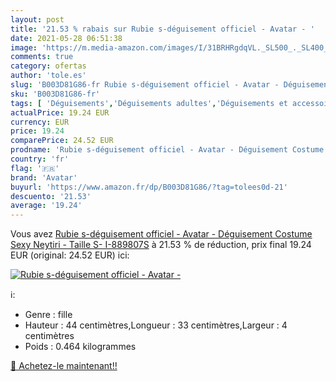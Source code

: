 ```yaml
---
layout: post
title: '21.53 % rabais sur Rubie s-déguisement officiel - Avatar - '
date: 2021-05-28 06:51:38
image: 'https://m.media-amazon.com/images/I/31BRHRgdqVL._SL500_._SL400_.jpg'
comments: true
category: ofertas
author: 'tole.es'
slug: 'B003D81G86-fr Rubie s-déguisement officiel - Avatar - Déguisement...'
sku: 'B003D81G86-fr'
tags: [ 'Déguisements','Déguisements adultes','Déguisements et accessoires','Jeux dimitation, déguisements et accessoires','Jeux et Jouets','Jeux et jouets','Vêtements','Vêtements techniques et spéciaux','avatar', ]
actualPrice: 19.24 EUR
currency: EUR
price: 19.24
comparePrice: 24.52 EUR
prodname: 'Rubie s-déguisement officiel - Avatar - Déguisement Costume Sexy Neytiri - Taille S- I-889807S'
country: 'fr'
flag: '🇫🇷'
brand: 'Avatar'
buyurl: 'https://www.amazon.fr/dp/B003D81G86/?tag=tolees0d-21'
descuento: '21.53'
average: '19.24'
---
```


Vous avez [Rubie s-déguisement officiel - Avatar - Déguisement Costume Sexy Neytiri - Taille S- I-889807S](https://www.amazon.fr/dp/B003D81G86/?tag=tolees0d-21)  à  21.53 % de réduction, prix final  19.24 EUR (original: 24.52 EUR) ici:

[![Rubie s-déguisement officiel - Avatar - ](https://m.media-amazon.com/images/I/31BRHRgdqVL._SL500_._SL400_.jpg)](https://www.amazon.fr/dp/B003D81G86/?tag=tolees0d-21)

ℹ️:

- Genre : fille
- Hauteur : 44 centimètres,Longueur : 33 centimètres,Largeur : 4 centimètres
- Poids : 0.464 kilogrammes

[🛒 Achetez-le maintenant!!](https://www.amazon.fr/dp/B003D81G86/?tag=tolees0d-21)
